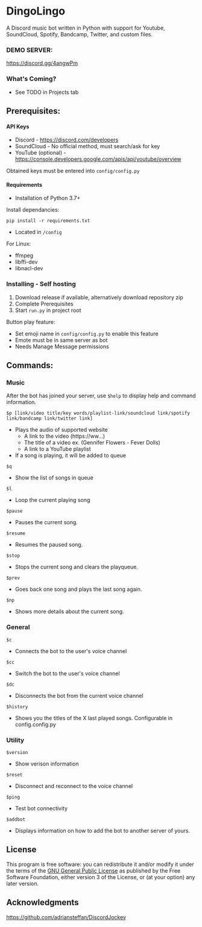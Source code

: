 # DingoLingo
A Discord music bot written in Python with support for Youtube, SoundCloud, Spotify, Bandcamp, Twitter, and custom files.

### DEMO SERVER:
https://discord.gg/4angwPm


<h3>What's Coming?</h1>

  - See TODO in Projects tab

## Prerequisites:

#### API Keys
* Discord - https://discord.com/developers
* SoundCloud - No official method, must search/ask for key
* YouTube (optional) - https://console.developers.google.com/apis/api/youtube/overview

Obtained keys must be entered into ```config/config.py```

#### Requirements

* Installation of Python 3.7+

Install dependancies:
```
pip install -r requirements.txt
```
* Located in ```/config```

For Linux:
* ffmpeg
* libffi-dev 
* libnacl-dev 

### Installing - Self hosting

1. Download release if available, alternatively download repository zip
2. Complete Prerequisites
3. Start ```run.py``` in project root

Button play feature:
* Set emoji name in ```config/config.py``` to enable this feature
* Emote must be in same server as bot
* Needs Manage Message permissions

## Commands:

### Music

After the bot has joined your server, use ```$help``` to display help and command information.


```
$p [link/video title/key words/playlist-link/soundcloud link/spotify link/bandcamp link/twitter link]
```

* Plays the audio of supported website
    - A link to the video (https://ww...)
    - The title of a video ex. (Gennifer Flowers - Fever Dolls)
    - A link to a YouTube playlist
* If a song is playing, it will be added to queue

```
$q
```

* Show the list of songs in queue

```
$l
```

* Loop the current playing song

```
$pause
```

* Pauses the current song.

```
$resume
```

* Resumes the paused song.

```
$stop
```

* Stops the current song and clears the playqueue.

```
$prev
```

* Goes back one song and plays the last song again.

```
$np
```

* Shows more details about the current song.

### General

```
$c
```

* Connects the bot to the user's voice channel

```
$cc
```

* Switch the bot to the user's voice channel

```
$dc
```

* Disconnects the bot from the current voice channel

```
$history
```
* Shows you the titles of the X last played songs. Configurable in config.config.py


### Utility

```
$version
```

* Show verison information

```
$reset
```

* Disconnect and reconnect to the voice channel

```
$ping
```

* Test bot connectivity

```
$addbot
```

* Displays information on how to add the bot to another server of yours.

## License

This program is free software: you can redistribute it and/or modify
it under the terms of the [GNU General Public License](LICENSE.txt) as published by
the Free Software Foundation, either version 3 of the License, or
(at your option) any later version.


## Acknowledgments

https://github.com/adriansteffan/DiscordJockey
